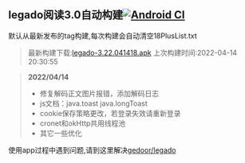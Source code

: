 ## legado阅读3.0自动构建[![Android CI](https://github.com/10bits/gedoor-Build/workflows/Android%20CI/badge.svg)](https://github.com/10bits/gedoor-Build/actions)

默认从最新发布的tag构建,每次构建会自动清空18PlusList.txt

> 最新构建下载:[legado-3.22.041418.apk](https://github.com/crby2333/gedoor-Build/releases/download/legado-3.22.041418/legado-3.22.041418.apk) 上次构建时间:2022-04-14 20:30:55
<!--start-->
> **2022/04/14**
> 
> * 修复解码正文图片报错，添加解码日志
> * js文档：java.toast java.longToast
> * cookie保存策略更改，若登录失效请重新登录
> * cronet和okHttp共用线程池
> * 其它一些优化
<!--end-->
  
使用app过程中遇到问题,请到这里解决[gedoor/legado](https://github.com/gedoor/legado/issues)

